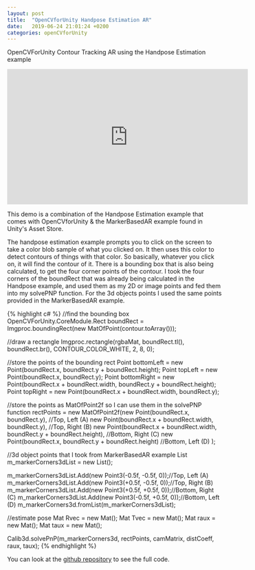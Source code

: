 ```yaml
---
layout: post
title:  "OpenCVforUnity Handpose Estimation AR"
date:   2019-06-24 21:01:24 +0200
categories: openCVforUnity
---
```

OpenCVForUnity Contour Tracking AR using the Handpose Estimation example

<iframe width="560" height="315" src="https://www.youtube.com/embed/MmQNmrI9EPY" frameborder="0" allow="accelerometer; autoplay; encrypted-media; gyroscope; picture-in-picture" allowfullscreen>
</iframe>  

This demo is a combination of the Handpose Estimation example that comes with OpenCVforUnity & the MarkerBasedAR example found in Unity's Asset Store.

The handpose estimation example prompts you to click on the screen to take a color blob sample of what you clicked on. It then uses this color to detect contours of things with that color. So basically, whatever you click on, it will find the contour of it. There is a bounding box that is also being calculated, to get the four corner points of the contour. I took the four corners of the boundRect that was already being calculated in the Handpose example, and used them as my 2D or image points and fed them into my solvePNP function. For the 3d objects points I used the same points provided in the MarkerBasedAR example.  

{% highlight c# %}
//find the bounding box
OpenCVForUnity.CoreModule.Rect boundRect = Imgproc.boundingRect(new MatOfPoint(contour.toArray()));

//draw a rectangle
Imgproc.rectangle(rgbaMat, boundRect.tl(), boundRect.br(), CONTOUR_COLOR_WHITE, 2, 8, 0);

//store the points of the bounding rect
Point bottomLeft = new Point(boundRect.x, boundRect.y + boundRect.height);
Point topLeft = new Point(boundRect.x, boundRect.y);
Point bottomRight = new Point(boundRect.x + boundRect.width, boundRect.y + boundRect.height);
Point topRight = new Point(boundRect.x + boundRect.width, boundRect.y);

//store the points as MatOfPoint2f so I can use them in the solvePNP function
rectPoints = new MatOfPoint2f(new Point(boundRect.x, boundRect.y), //Top, Left (A)
    new Point(boundRect.x + boundRect.width, boundRect.y), //Top, Right (B)
    new Point(boundRect.x + boundRect.width, boundRect.y + boundRect.height), //Bottom, Right (C)
    new Point(boundRect.x, boundRect.y + boundRect.height) //Bottom, Left (D)
);

//3d object points that I took from MarkerBasedAR example
List<Point3> m_markerCorners3dList = new List<Point3>();

m_markerCorners3dList.Add(new Point3(-0.5f, -0.5f, 0));//Top, Left (A)
m_markerCorners3dList.Add(new Point3(+0.5f, -0.5f, 0));//Top, Right (B)
m_markerCorners3dList.Add(new Point3(+0.5f, +0.5f, 0));//Bottom, Right (C)
m_markerCorners3dList.Add(new Point3(-0.5f, +0.5f, 0));//Bottom, Left (D)
m_markerCorners3d.fromList(m_markerCorners3dList);

//estimate pose
Mat Rvec = new Mat();
Mat Tvec = new Mat();
Mat raux = new Mat();
Mat taux = new Mat();

Calib3d.solvePnP(m_markerCorners3d, rectPoints, camMatrix, distCoeff, raux, taux);
{% endhighlight %}  

You can look at the [github repository](https://github.com/violetforest/OpenCVForUnity-Handpose-AR) to see the full code.
